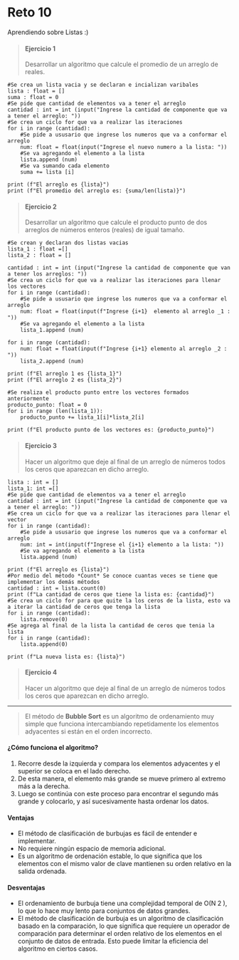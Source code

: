 # Reto 10

Aprendiendo sobre Listas :)

> #### Ejercicio 1
>Desarrollar un algoritmo que calcule el promedio de un arreglo de reales.

```
#Se crea un lista vacia y se declaran e incializan varibales
lista : float = []
suma : float = 0
#Se pide que cantidad de elementos va a tener el arreglo
cantidad : int = int (input("Ingrese la cantidad de componente que va a tener el arreglo: "))
#Se crea un ciclo for que va a realizar las iteraciones 
for i in range (cantidad):
    #Se pide a ususario que ingrese los numeros que va a conformar el arreglo
    num: float = float(input("Ingrese el nuevo numero a la lista: "))
    #Se va agregando el elemento a la lista
    lista.append (num)
    #Se va sumando cada elemento
    suma += lista [i]   

print (f"El arreglo es {lista}")
print (f"El promedio del arreglo es: {suma/len(lista)}")
```

> #### Ejercicio 2
> Desarrollar un algoritmo que calcule el producto punto de dos arreglos de números enteros (reales) de igual tamaño.

```
#Se crean y declaran dos listas vacias
lista_1 : float =[]
lista_2 : float = []

cantidad : int = int (input("Ingrese la cantidad de componente que van a tener los arreglos: "))
#Se crea un ciclo for que va a realizar las iteraciones para llenar los vectores
for i in range (cantidad):
    #Se pide a ususario que ingrese los numeros que va a conformar el arreglo
    num: float = float(input(f"Ingrese {i+1}  elemento al arreglo _1 : "))
    #Se va agregando el elemento a la lista
    lista_1.append (num)

for i in range (cantidad):
    num: float = float(input(f"Ingrese {i+1} elemento al arreglo _2 : "))
    lista_2.append (num)
  
print (f"El arreglo 1 es {lista_1}")
print (f"El arreglo 2 es {lista_2}")

#Se realiza el producto punto entre los vectores formados anteriormente
producto_punto: float = 0
for i in range (len(lista_1)):
    producto_punto += lista_1[i]*lista_2[i]

print (f"El producto punto de los vectores es: {producto_punto}")
```
> #### Ejercicio 3
> Hacer un algoritmo que deje al final de un arreglo de números todos los ceros que aparezcan en dicho arreglo.
```
lista : int = []
lista_1: int =[]
#Se pide que cantidad de elementos va a tener el arreglo
cantidad : int = int (input("Ingrese la cantidad de componente que va a tener el arreglo: "))
#Se crea un ciclo for que va a realizar las iteraciones para llenar el vector
for i in range (cantidad):
    #Se pide a ususario que ingrese los numeros que va a conformar el arreglo
    num: int = int(input(f"Ingrese el {i+1} elemento a la lista: "))
    #Se va agregando el elemento a la lista
    lista.append (num)

print (f"El arreglo es {lista}")
#Por medio del método *Count* Se conoce cuantas veces se tiene que implementar los demás métodos
cantidad : int = lista.count(0)
print (f"La cantidad de ceros que tiene la lista es: {cantidad}")
#Se crea un ciclo for para que quite la los ceros de la lista, esto va a iterar la cantidad de ceros que tenga la lista
for i in range (cantidad):
    lista.remove(0)
#Se agrega al final de la lista la cantidad de ceros que tenia la lista
for i in range (cantidad):
    lista.append(0)

print (f"La nueva lista es: {lista}")
```

> #### Ejercicio 4
> Hacer un algoritmo que deje al final de un arreglo de números todos los ceros que aparezcan en dicho arreglo.
----
>El método de **Bubble Sort** es un algoritmo de ordenamiento muy simple que funciona intercambiando repetidamente los elementos adyacentes si están en el orden incorrecto.

#### ¿Cómo funciona el algoritmo?
1. Recorre desde la izquierda y compara los elementos adyacentes y el superior se coloca en el lado derecho.
2. De esta manera, el elemento más grande se mueve primero al extremo más a la derecha. 
3. Luego se continúa con este proceso para encontrar el segundo más grande y colocarlo, y así sucesivamente hasta ordenar los datos.

#### Ventajas
- El método de clasificación de burbujas es fácil de entender e implementar.
- No requiere ningún espacio de memoria adicional.
- Es un algoritmo de ordenación estable, lo que significa que los elementos con el mismo valor de clave mantienen su orden relativo en la salida ordenada.

#### Desventajas
+ El ordenamiento de burbuja tiene una complejidad temporal de O(N 2 ), lo que lo hace muy lento para conjuntos de datos grandes.
+ El método de clasificación de burbuja es un algoritmo de clasificación basado en la comparación, lo que significa que requiere un operador de comparación para determinar el orden relativo de los elementos en el conjunto de datos de entrada. Esto puede limitar la eficiencia del algoritmo en ciertos casos.
